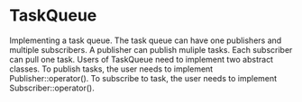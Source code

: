 # TaskQueue
Implementing a  task queue. The task queue can have one publishers and multiple subscribers. A publisher can publish muliple tasks. Each subscriber can pull one task. Users of TaskQueue need to implement two abstract classes.
To publish tasks, the user needs to implement Publisher::operator().
To subscribe to task, the user needs to implement Subscriber::operator().
